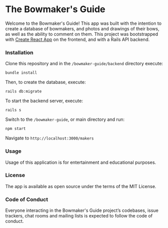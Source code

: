 # The Bowmaker's Guide

Welcome to the Bowmaker's Guide! This app was built with the intention to create a database of bowmakers, and photos and drawings of their bows, as well as the ability to comment on them. This project was bootstrapped with [Create React App](https://github.com/facebook/create-react-app) on the frontend, and with a Rails API backend.

### Installation

Clone this repository and in the `/bowmaker-guide/backend` directory execute:

`bundle install`

Then, to create the database, execute:

`rails db:migrate`

To start the backend server, execute:

`rails s`

Switch to the `/bowmaker-guide`, or main directory and run:

`npm start`

Navigate to `http://localhost:3000/makers`

### Usage

Usage of this application is for entertainment and educational purposes.

### License

The app is available as open source under the terms of the MIT License.

### Code of Conduct

Everyone interacting in the Bowmaker's Guide project’s codebases, issue trackers, chat rooms and mailing lists is expected to follow the code of conduct.